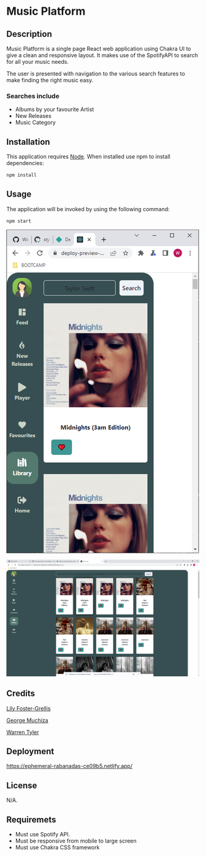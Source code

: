 # Music Platform

## Description

Music Platform is a single page React web application using Chakra UI to give a clean and responsive layout. It makes use of the SpotifyAPI to search for all your music needs.

The user is presented with navigation to the various search features to make finding the right music easy.

### Searches include
- Albums by your favourite Artist
- New Releases
- Music Category

## Installation

This application requires [Node](https://nodejs.org/en/).
When installed use npm to install dependencies:
```bash
npm install
```

## Usage

The application will be invoked by using the following command:

```bash
npm start
```

![Screen Shot Mobile](./assets/music-platform-mobile.PNG)

![Screen Shot Large](./assets/music-platform-large.PNG)

## Credits

[Lily Foster-Grellis](https://github.com/Lilyfostergrellis)

[George Muchiza](https://github.com/gmuchiza)

[Warren Tyler](https://github.com/WarrenTyler)

## Deployment

https://ephemeral-rabanadas-ce09b5.netlify.app/

## License

N/A.

## Requiremets 
- Must use Spotify API.
- Must be responsive from mobile to large screen
- Must use Chakra CSS framework 
